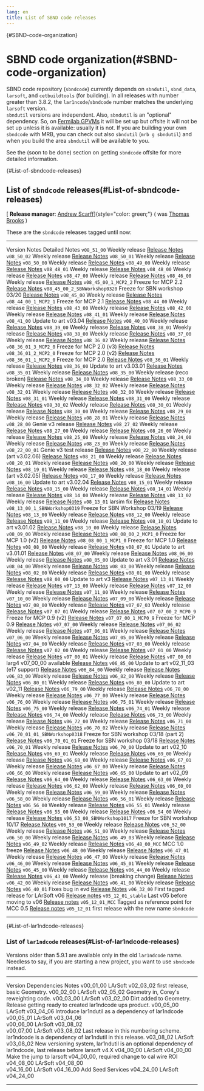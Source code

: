 ```yaml
---
lang: en
title: List of SBND code releases
---
```


{#SBND-code-organization}

SBND code organization(#SBND-code-organization)
================================================================

SBND code repository (`sbndcode`) currently depends on `sbndutil`,
`sbnd_data`, `larsoft`, and `cetbuildtools` (for building). In all
releases with number greater than 3.8.2, the `lar1ncode`/`sbndcode`
number matches the underlying `larsoft` version.\
`sbndutil` versions are independent. Also, `sbndutil` is an \"optional\"
dependency. So, on [Fermilab
GPVMs](Computing_resources.html#Where-to-work-interactive-nodes-GPVM)
it will be set up but offsite it will not be set up unless it is
available: usually it is not. If you are building your own `sbndcode`
with MRB, you can check out also `sbndutil` (`mrb g sbndutil`) and when
you build the area `sbndutil` will be available to you.

See the (soon to be done) section on getting `sbndcode` offsite for more
detailed information.

{#List-of-sbndcode-releases}

List of `sbndcode` releases(#List-of-sbndcode-releases)
------------------------------------------------------------------------

[ **Release manager**: [Andrew
Scarff](mailto:a.scarff@sheffield.ac.uk)]{style="color: green;"} ( was
[Thomas Brooks](mailto:tom.g.r.brooks@gmail.com) )

These are the `sbndcode` releases tagged until now:

  -------------------------------- -------------------------------------------- -----------------------------------------------------------------------
  Version                          Notes                                        Detailed Notes
  `v08_51_00`                      Weekly release                               [Release Notes](ReleaseNotes085100.html)
  `v08_50_02`                      Weekly release                               [Release Notes](ReleaseNotes085002.html)
  `v08_50_01`                      Weekly release                               [Release Notes](ReleaseNotes085001.html)
  `v08_50_00`                      Weekly release                               [Release Notes](ReleaseNotes085000.html)
  `v08_49_00`                      Weekly release                               [Release Notes](ReleaseNotes084900.html)
  `v08_48_01`                      Weekly release                               [Release Notes](ReleaseNotes084801.html)
  `v08_48_00`                      Weekly release                               [Release Notes](ReleaseNotes084800.html)
  `v08_47_00`                      Weekly release                               [Release Notes](ReleaseNotes084700.html)
  `v08_46_00`                      Weekly release                               [Release Notes](ReleaseNotes084600.html)
  `v08_45_00_1_MCP2_2`             Freeze for MCP 2.2                           [Release Notes](ReleaseNotes0845001MCP22.html)
  `v08_45_00_2_SBNWorkshop0320`    Freeze for SBN workshop 03/20                [Release Notes](ReleaseNotes0845002SBNWorkshop0320.html)
  `v08_45_00`                      Weekly release                               [Release Notes](ReleaseNotes084500.html)
  `v08_44_00_1_MCP2_1`             Freeze for MCP 2.1                           [Release Notes](ReleaseNotes0844001MCP21.html)
  `v08_44_00`                      Weekly release                               [Release Notes](ReleaseNotes084400.html)
  `v08_43_00`                      Weekly release                               [Release Notes](ReleaseNotes084300.html)
  `v08_42_00`                      Weekly release                               [Release Notes](ReleaseNotes084200.html)
  `v08_41_01`                      Weekly release                               [Release Notes](ReleaseNotes084101.html)
  `v08_41_00`                      Update to art v03.04                         [Release Notes](ReleaseNotes084100.html)
  `v08_40_00`                      Weekly release                               [Release Notes](ReleaseNotes084000.html)
  `v08_39_00`                      Weekly release                               [Release Notes](ReleaseNotes083900.html)
  `v08_38_01`                      Weekly release                               [Release Notes](ReleaseNotes083801.html)
  `v08_38_00`                      Weekly release                               [Release Notes](ReleaseNotes083800.html)
  `v08_37_00`                      Weekly release                               [Release Notes](ReleaseNotes083700.html)
  `v08_36_02`                      Weekly release                               [Release Notes](ReleaseNotes083602.html)
  `v08_36_01_3_MCP2_0`             Freeze for MCP 2.0 (v3)                      [Release Notes](ReleaseNotes0836013MCP20.html)
  `v08_36_01_2_MCP2_0`             Freeze for MCP 2.0 (v2)                      [Release Notes](ReleaseNotes0836012MCP20.html)
  `v08_36_01_1_MCP2_0`             Freeze for MCP 2.0                           [Release Notes](ReleaseNotes0836011MCP20.html)
  `v08_36_01`                      Weekly release                               [Release Notes](ReleaseNotes083601.html)
  `v08_36_00`                      Update to art v3.03.01                       [Release Notes](ReleaseNotes083600.html)
  `v08_35_01`                      Weekly release                               [Release Notes](ReleaseNotes083501.html)
  `v08_35_00`                      Weekly release (reco broken)                 [Release Notes](ReleaseNotes083500.html)
  `v08_34_00`                      Weekly release                               [Release Notes](ReleaseNotes083400.html)
  `v08_33_00`                      Weekly release                               [Release Notes](ReleaseNotes083300.html)
  `v08_32_02`                      Weekly release                               [Release Notes](ReleaseNotes083202.html)
  `v08_32_01`                      Weekly release                               [Release Notes](ReleaseNotes083201.html)
  `v08_32_00`                      Weekly release                               [Release Notes](ReleaseNotes083200.html)
  `v08_31_01`                      Weekly release                               [Release Notes](ReleaseNotes083101.html)
  `v08_31_00`                      Weekly release                               [Release Notes](ReleaseNotes083100.html)
  `v08_30_02`                      Weekly release                               [Release Notes](ReleaseNotes083002.html)
  `v08_30_01`                      Weekly release                               [Release Notes](ReleaseNotes083001.html)
  `v08_30_00`                      Weekly release                               [Release Notes](ReleaseNotes083000.html)
  `v08_29_00`                      Weekly release                               [Release Notes](ReleaseNotes082900.html)
  `v08_28_01`                      Weekly release                               [Release Notes](ReleaseNotes082801.html)
  `v08_28_00`                      Genie v3 release                             [Release Notes](ReleaseNotes082800.html)
  `v08_27_02`                      Weekly release                               [Release Notes](ReleaseNotes082702.html)
  `v08_27_00`                      Weekly release                               [Release Notes](ReleaseNotes082700.html)
  `v08_26_00`                      Weekly release                               [Release Notes](ReleaseNotes082600.html)
  `v08_25_00`                      Weekly release                               [Release Notes](ReleaseNotes082500.html)
  `v08_24_00`                      Weekly release                               [Release Notes](ReleaseNotes082400.html)
  `v08_23_00`                      Weekly release                               [Release Notes](ReleaseNotes082300.html)
  `v08_22_00_01`                   Genie v3 test release                        [Release Notes](ReleaseNotes08220001.html)
  `v08_22_00`                      Weekly release (art v3.02.06)                [Release Notes](ReleaseNotes082200.html)
  `v08_21_00`                      Weekly release                               [Release Notes](ReleaseNotes082100.html)
  `v08_20_01`                      Weekly release                               [Release Notes](ReleaseNotes082001.html)
  `v08_20_00`                      Weekly release                               [Release Notes](ReleaseNotes082000.html)
  `v08_19_01`                      Weekly release                               [Release Notes](ReleaseNotes081901.html)
  `v08_18_00`                      Weekly release (art v3.02.05)                [Release Notes](ReleaseNotes081800.html)
  `v08_17_00`                      Weekly release                               [Release Notes](ReleaseNotes081700.html)
  `v08_16_00`                      Update to art v3.02.04                       [Release Notes](ReleaseNotes081600.html)
  `v08_15_01`                      Weekly release                               [Release Notes](ReleaseNotes081501.html)
  `v08_15_00`                      Weekly release                               [Release Notes](ReleaseNotes081500.html)
  `v08_14_01`                      Weekly release                               [Release Notes](ReleaseNotes081401.html)
  `v08_14_00`                      Weekly release                               [Release Notes](ReleaseNotes081400.html)
  `v08_13_02`                      Weekly release                               [Release Notes](ReleaseNotes081302.html)
  `v08_13_01`                      larsim fix                                   [Release Notes](ReleaseNotes081301.html)
  `v08_13_00_1_SBNWorkshop0319`    Freeze for SBN Workshop 03/19                [Release Notes](ReleaseNotes0813001SBNWorkshop0319.html)
  `v08_13_00`                      Weekly release                               [Release Notes](ReleaseNotes081300.html)
  `v08_12_00`                      Weekly release                               [Release Notes](ReleaseNotes081200.html)
  `v08_11_00`                      Weekly release                               [Release Notes](ReleaseNotes081100.html)
  `v08_10_01`                      Update to art v3.01.02                       [Release Notes](ReleaseNotes081001.html)
  `v08_10_00`                      Weekly release                               [Release Notes](ReleaseNotes081000.html)
  `v08_09_00`                      Weekly release                               [Release Notes](ReleaseNotes080900.html)
  `v08_08_00_2_MCP1_0`             Freeze for MCP 1.0 (v2)                      [Release Notes](ReleaseNotes0808002MCP10.html)
  `v08_08_00_1_MCP1_0`             Freeze for MCP 1.0                           [Release Notes](ReleaseNotes0808001MCP10.html)
  `v08_08_00`                      Weekly release                               [Release Notes](ReleaseNotes080800.html)
  `v08_07_01`                      Update to art v3.01.01                       [Release Notes](ReleaseNotes080701.html)
  `v08_07_00`                      Weekly release                               [Release Notes](ReleaseNotes080700.html)
  `v08_06_00`                      Weekly release                               [Release Notes](ReleaseNotes080600.html)
  `v08_05_00`                      Update to art v3.01                          [Release Notes](ReleaseNotes080500.html)
  `v08_04_00`                      Weekly release                               [Release Notes](ReleaseNotes080400.html)
  `v08_03_00`                      Weekly release                               [Release Notes](ReleaseNotes080300.html)
  `v08_02_00`                      Weekly release                               [Release Notes](ReleaseNotes080200.html)
  `v08_01_00`                      Weekly release                               [Release Notes](ReleaseNotes080100.html)
  `v08_00_00`                      Update to art v3                             [Release Notes](ReleaseNotes080000.html)
  `v07_13_01`                      Weekly release                               [Release Notes](ReleaseNotes071301.html)
  `v07_13_00`                      Weekly release                               [Release Notes](ReleaseNotes071300.html)
  `v07_12_00`                      Weekly release                               [Release Notes](ReleaseNotes071200.html)
  `v07_11_00`                      Weekly release                               [Release Notes](ReleaseNotes071100.html)
  `v07_10_00`                      Weekly release                               [Release Notes](ReleaseNotes071000.html)
  `v07_09_00`                      Weekly release                               [Release Notes](ReleaseNotes070900.html)
  `v07_08_00`                      Weekly release                               [Release Notes](ReleaseNotes070800.html)
  `v07_07_03`                      Weekly release                               [Release Notes](ReleaseNotes070703.html)
  `v07_07_01`                      Weekly release                               [Release Notes](ReleaseNotes070701.html)
  `v07_07_00_2_MCP0_9`             Freeze for MCP 0.9 (v2)                      [Release Notes](ReleaseNotes0707002MCP09.html)
  `v07_07_00_1_MCP0_9`             Freeze for MCP 0.9                           [Release Notes](ReleaseNotes0707001MCP09.html)
  `v07_07_00`                      Weekly release                               [Release Notes](ReleaseNotes070700.html)
  `v07_06_02`                      Weekly release                               [Release Notes](ReleaseNotes070602.html)
  `v07_06_01`                      Weekly release                               [Release Notes](ReleaseNotes070601.html)
  `v07_06_00`                      Weekly release                               [Release Notes](ReleaseNotes070600.html)
  `v07_05_00`                      Weekly release                               [Release Notes](ReleaseNotes070500.html)
  `v07_04_00`                      Weekly release                               [Release Notes](ReleaseNotes070400.html)
  `v07_03_00`                      Weekly release                               [Release Notes](ReleaseNotes070300.html)
  `v07_02_00`                      Weekly release                               [Release Notes](ReleaseNotes070200.html)
  `v07_01_00`                      Weekly release                               [Release Notes](ReleaseNotes070100.html)
  `v07_00_01`                      Weekly release                               [Release Notes](ReleaseNotes070001.html)
  `v07_00_00`                      larg4 v07\_00\_00 available                  [Release Notes](ReleaseNotes070000.html)
  `v06_85_00`                      Update to art v02\_11\_03 (e17 support)      [Release Notes](ReleaseNotes068500.html)
  `v06_84_00`                      Weekly release                               [Release Notes](ReleaseNotes068400.html)
  `v06_83_00`                      Weekly release                               [Release Notes](ReleaseNotes068300.html)
  `v06_82_00`                      Weekly release                               [Release Notes](ReleaseNotes068200.html)
  `v06_80_01`                      Weekly release                               [Release Notes](ReleaseNotes068001.html)
  `v06_80_00`                      Update to art v02\_11                        [Release Notes](ReleaseNotes068000.html)
  `v06_79_00`                      Weekly release                               [Release Notes](ReleaseNotes067900.html)
  `v06_78_00`                      Weekly release                               [Release Notes](ReleaseNotes067800.html)
  `v06_77_00`                      Weekly release                               [Release Notes](ReleaseNotes067700.html)
  `v06_76_00`                      Weekly release                               [Release Notes](ReleaseNotes067600.html)
  `v06_75_01`                      Weekly release                               [Release Notes](ReleaseNotes067501.html)
  `v06_75_00`                      Weekly release                               [Release Notes](ReleaseNotes067500.html)
  `v06_74_01`                      Weekly release                               [Release Notes](ReleaseNotes067401.html)
  `v06_74_00`                      Weekly release                               [Release Notes](ReleaseNotes067400.html)
  `v06_73_00`                      Weekly release                               [Release Notes](ReleaseNotes067300.html)
  `v06_72_00`                      Weekly release                               [Release Notes](ReleaseNotes067200.html)
  `v06_71_00`                      Weekly release                               [Release Notes](ReleaseNotes067100.html)
  `v06_70_02`                      Weekly release                               [Release Notes](ReleaseNotes067002.html)
  `v06_70_01_01_SBNWorkshop0318`   Freeze for SBN workshop 03/18 (part 2)       [Release Notes](ReleaseNotes06700101SBNWorkshop0318.html)
  `v06_70_01_01`                   Freeze for SBN workshop 03/18                [Release Notes](ReleaseNotes06700101.html)
  `v06_70_01`                      Weekly release                               [Release Notes](ReleaseNotes067001.html)
  `v06_70_00`                      Update to art v02\_10                        [Release Notes](ReleaseNotes067000.html)
  `v06_69_01`                      Weekly release                               [Release Notes](ReleaseNotes066901.html)
  `v06_69_00`                      Weekly release                               [Release Notes](ReleaseNotes066900.html)
  `v06_68_00`                      Weekly release                               [Release Notes](ReleaseNotes066800.html)
  `v06_67_01`                      Weekly release                               [Release Notes](ReleaseNotes066701.html)
  `v06_67_00`                      Weekly release                               [Release Notes](ReleaseNotes066700.html)
  `v06_66_00`                      Weekly release                               [Release Notes](ReleaseNotes066600.html)
  `v06_65_00`                      Update to art v02\_09                        [Release Notes](ReleaseNotes066500.html)
  `v06_64_00`                      Weekly release                               [Release Notes](ReleaseNotes066400.html)
  `v06_63_00`                      Weekly release                               [Release Notes](ReleaseNotes066300.html)
  `v06_62_00`                      Weekly release                               [Release Notes](ReleaseNotes066200.html)
  `v06_60_00`                      Weekly release                               [Release Notes](ReleaseNotes066000.html)
  `v06_59_00`                      Weekly release                               [Release Notes](ReleaseNotes065900.html)
  `v06_58_00`                      Weekly release                               [Release Notes](ReleaseNotes065800.html)
  `v06_56_01`                      Weekly release                               [Release Notes](ReleaseNotes065601.html)
  `v06_56_00`                      Weekly release                               [Release Notes](ReleaseNotes065600.html)
  `v06_55_01`                      Weekly release                               [Release Notes](ReleaseNotes065501.html)
  `v06_55_00`                      Weekly release                               [Release Notes](ReleaseNotes065500.html)
  `v06_54_00`                      Weekly release                               [Release Notes](ReleaseNotes065400.html)
  `v06_53_00_SBNWorkshop1017`      Freeze for SBN workshop 10/17                [Release Notes](ReleaseNotes065300SBNWorkshop1017.html)
  `v06_53_00`                      Weekly release                               [Release Notes](ReleaseNotes065300.html)
  `v06_52_00`                      Weekly release                               [Release Notes](ReleaseNotes065200.html)
  `v06_51_00`                      Weekly release                               [Release Notes](ReleaseNotes065100.html)
  `v06_50_00`                      Weekly release                               [Release Notes](ReleaseNotes065000.html)
  `v06_49_03`                      Weekly release                               [Release Notes](ReleaseNotes064903.html)
  `v06_49_02`                      Weekly release                               [Release Notes](ReleaseNotes064902.html)
  `v06_48_00_MCC`                  MCC 1.0 freeze                               [Release Notes](ReleaseNotes064800MCC.html)
  `v06_48_00`                      Weekly release                               [Release Notes](ReleaseNotes064800.html)
  `v06_47_01`                      Weekly release                               [Release Notes](ReleaseNotes064701.html)
  `v06_47_00`                      Weekly release                               [Release Notes](ReleaseNotes064700.html)
  `v06_46_00`                      Weekly release                               [Release Notes](ReleaseNotes064600.html)
  `v06_45_01`                      Weekly release                               [Release Notes](ReleaseNotes064501.html)
  `v06_45_00`                      Weekly release                               [Release Notes](ReleaseNotes064500.html)
  `v06_44_00`                      Weekly release                               [Release Notes](ReleaseNotes064400.html)
  `v06_43_00`                      Weekly release (breaking change)             [Release Notes](ReleaseNotes064300.html)
  `v06_42_00`                      Weekly release                               [Release Notes](ReleaseNotes064200.html)
  `v06_41_00`                      Weekly release                               [Release Notes](ReleaseNotes064100.html)
  `v06_40_01`                      Fixes bug in evd                             [Release Notes](ReleaseNotes064001.html)
  `v06_32_00`                      First tagged release for LArSoft v06         [Release notes](ReleaseNotes063200.html)
  `v05_12_01_stable`               Last v05 before moving to v06                [Release notes](ReleaseNotes051201stable.html)
  `v05_12_01_MCC`                  Tagged as reference point for MCC 0.5        [Release notes](ReleaseNotes051201MCC.html)
  `v05_12_01`                      first release with the new name `sbndcode`   
  -------------------------------- -------------------------------------------- -----------------------------------------------------------------------

{#List-of-lar1ndcode-releases}

### List of `lar1ndcode` releases(#List-of-lar1ndcode-releases)

Versions older than 5.9.1 are available only in the old `lar1ndcode`
name. Needless to say, if you are starting a new project, you want to
use `sbndcode` instead.

  ------------- --------------------- -------------------------------------------------------------------------------------------------------------
  Version       Dependencies          Notes
  v00\_01\_00   LArSoft v02\_03\_02   first release, basic Geometry.
  v00\_02\_00   LArSoft v02\_05\_02   Geometry in, Corey\'s reweighting code.
  v00\_03\_00   LArSoft v03\_02\_00   Dirt added to Geometry. Release getting ready to created lar1ndcode ups product.
  v00\_05\_00   LArSoft v03\_04\_06   Introduce lar1ndutil as a dependency of lar1ndcode
  v00\_05\_01   LArSoft v03\_04\_06   
  v00\_06\_00   LArSoft v03\_08\_02   
  v00\_07\_00   LArSoft v03\_08\_02   Last release in this numbering scheme. lar1ndcode is a dependency of lar1ndutil in this release.
  v03\_08\_02   LArSoft v03\_08\_02   New versioning system, lar1ndutil is an optional dependency of lar1ndcode, last release before larsoft v4.X
  v04\_00\_00   LArSoft v04\_00\_00   Make the jump to larsoft v04\_00\_00, required change to cal wire ROI
  v04\_08\_00   LArSoft v04\_08\_00   
  v04\_16\_00   LArSoft v04\_16\_00   Add Seed Services
  v04\_24\_00   LArSoft v04\_24\_00   
  ------------- --------------------- -------------------------------------------------------------------------------------------------------------

